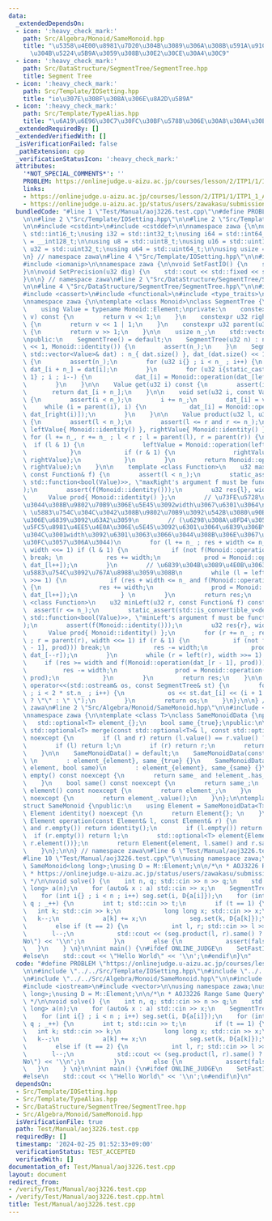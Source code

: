 ```yaml
---
data:
  _extendedDependsOn:
  - icon: ':heavy_check_mark:'
    path: Src/Algebra/Monoid/SameMonoid.hpp
    title: "\u5358\u4E00\u8981\u7D20\u304B\u3089\u306A\u308B\u591A\u91CD\u96C6\u5408\
      \u304B\u5224\u5B9A\u3059\u308B\u30E2\u30CE\u30A4\u30C9"
  - icon: ':heavy_check_mark:'
    path: Src/DataStructure/SegmentTree/SegmentTree.hpp
    title: Segment Tree
  - icon: ':heavy_check_mark:'
    path: Src/Template/IOSetting.hpp
    title: "io\u307E\u308F\u308A\u306E\u8A2D\u5B9A"
  - icon: ':heavy_check_mark:'
    path: Src/Template/TypeAlias.hpp
    title: "\u6A19\u6E96\u30C7\u30FC\u30BF\u578B\u306E\u30A8\u30A4\u30EA\u30A2\u30B9"
  _extendedRequiredBy: []
  _extendedVerifiedWith: []
  _isVerificationFailed: false
  _pathExtension: cpp
  _verificationStatusIcon: ':heavy_check_mark:'
  attributes:
    '*NOT_SPECIAL_COMMENTS*': ''
    PROBLEM: https://onlinejudge.u-aizu.ac.jp/courses/lesson/2/ITP1/1/ITP1_1_A
    links:
    - https://onlinejudge.u-aizu.ac.jp/courses/lesson/2/ITP1/1/ITP1_1_A
    - https://onlinejudge.u-aizu.ac.jp/status/users/zawakasu/submissions/1/3326/judge/8942579/C++17
  bundledCode: "#line 1 \"Test/Manual/aoj3226.test.cpp\"\n#define PROBLEM \"https://onlinejudge.u-aizu.ac.jp/courses/lesson/2/ITP1/1/ITP1_1_A\"\
    \n\n#line 2 \"Src/Template/IOSetting.hpp\"\n\n#line 2 \"Src/Template/TypeAlias.hpp\"\
    \n\n#include <cstdint>\n#include <cstddef>\n\nnamespace zawa {\n\nusing i16 =\
    \ std::int16_t;\nusing i32 = std::int32_t;\nusing i64 = std::int64_t;\nusing i128\
    \ = __int128_t;\n\nusing u8 = std::uint8_t;\nusing u16 = std::uint16_t;\nusing\
    \ u32 = std::uint32_t;\nusing u64 = std::uint64_t;\n\nusing usize = std::size_t;\n\
    \n} // namespace zawa\n#line 4 \"Src/Template/IOSetting.hpp\"\n\n#include <iostream>\n\
    #include <iomanip>\n\nnamespace zawa {\n\nvoid SetFastIO() {\n    std::cin.tie(nullptr)->sync_with_stdio(false);\n\
    }\n\nvoid SetPrecision(u32 dig) {\n    std::cout << std::fixed << std::setprecision(dig);\n\
    }\n\n} // namespace zawa\n#line 2 \"Src/DataStructure/SegmentTree/SegmentTree.hpp\"\
    \n\n#line 4 \"Src/DataStructure/SegmentTree/SegmentTree.hpp\"\n\n#include <vector>\n\
    #include <cassert>\n#include <functional>\n#include <type_traits>\n#include <ostream>\n\
    \nnamespace zawa {\n\ntemplate <class Monoid>\nclass SegmentTree {\npublic:\n\
    \    using Value = typename Monoid::Element;\nprivate:\n    constexpr u32 left(u32\
    \ v) const {\n        return v << 1;\n    }\n    constexpr u32 right(u32 v) const\
    \ {\n        return v << 1 | 1;\n    }\n    constexpr u32 parent(u32 v) const\
    \ {\n        return v >> 1;\n    }\n\n    usize n_;\n    std::vector<Value> dat_;\n\
    \npublic:\n    SegmentTree() = default;\n    SegmentTree(u32 n) : n_{ n }, dat_(n\
    \ << 1, Monoid::identity()) {\n        assert(n_);\n    }\n    SegmentTree(const\
    \ std::vector<Value>& dat) : n_{ dat.size() }, dat_(dat.size() << 1, Monoid::identity())\
    \ {\n        assert(n_);\n        for (u32 i{} ; i < n_ ; i++) {\n           \
    \ dat_[i + n_] = dat[i];\n        }\n        for (u32 i{static_cast<u32>(n_) -\
    \ 1} ; i ; i--) {\n            dat_[i] = Monoid::operation(dat_[left(i)], dat_[right(i)]);\n\
    \        }\n    }\n\n    Value get(u32 i) const {\n        assert(i < n_);\n \
    \       return dat_[i + n_];\n    }\n\n    void set(u32 i, const Value& value)\
    \ {\n        assert(i < n_);\n        i += n_;\n        dat_[i] = value;\n   \
    \     while (i = parent(i), i) {\n            dat_[i] = Monoid::operation(dat_[left(i)],\
    \ dat_[right(i)]);\n        }\n    }\n\n    Value product(u32 l, u32 r) const\
    \ {\n        assert(l < n_);\n        assert(l <= r and r <= n_);\n        Value\
    \ leftValue{ Monoid::identity() }, rightValue{ Monoid::identity() };\n       \
    \ for (l += n_, r += n_ ; l < r ; l = parent(l), r = parent(r)) {\n          \
    \  if (l & 1) {\n                leftValue = Monoid::operation(leftValue, dat_[l++]);\n\
    \            }\n            if (r & 1) {\n                rightValue = Monoid::operation(dat_[--r],\
    \ rightValue);\n            }\n        }\n        return Monoid::operation(leftValue,\
    \ rightValue);\n    }\n\n    template <class Function>\n    u32 maxRight(u32 l,\
    \ const Function& f) {\n        assert(l < n_);\n        static_assert(std::is_convertible_v<decltype(f),\
    \ std::function<bool(Value)>>, \"maxRight's argument f must be function bool(T)\"\
    );\n        assert(f(Monoid::identity()));\n        u32 res{l}, width{1};\n  \
    \      Value prod{ Monoid::identity() };\n        // \u73FE\u5728\u306E\u898B\u3066\
    \u3044\u308B\u9802\u70B9\u306E\u5E45\u3092width\u3067\u6301\u3064\n        //\
    \ \u5883\u754C\u304C\u3042\u308B\u9802\u70B9\u3092\u542B\u3080\u90E8\u5206\u6728\
    \u306E\u6839\u3092\u63A2\u3059\n        // (\u6298\u308A\u8FD4\u3059\u6642\u306F\
    \u5FC5\u8981\u4EE5\u4E0A\u306E\u5E45\u3092\u6301\u3064\u6839\u306B\u306A\u308B\
    \u304C\u3001width\u3092\u6301\u3063\u3066\u3044\u308B\u306E\u3067\u30AA\u30FC\u30D0\
    \u30FC\u3057\u306A\u3044)\n        for (l += n_ ; res + width <= n_ ; l = parent(l),\
    \ width <<= 1) if (l & 1) {\n            if (not f(Monoid::operation(prod, dat_[l])))\
    \ break; \n            res += width;\n            prod = Monoid::operation(prod,\
    \ dat_[l++]);\n        }\n        // \u6839\u304B\u3089\u4E0B\u3063\u3066\u3001\
    \u5883\u754C\u3092\u767A\u898B\u3059\u308B\n        while (l = left(l), width\
    \ >>= 1) {\n            if (res + width <= n_ and f(Monoid::operation(prod, dat_[l])))\
    \ {\n                res += width;\n                prod = Monoid::operation(prod,\
    \ dat_[l++]);\n            } \n        }\n        return res;\n    }\n\n    template\
    \ <class Function>\n    u32 minLeft(u32 r, const Function& f) const {\n      \
    \  assert(r <= n_);\n        static_assert(std::is_convertible_v<decltype(f),\
    \ std::function<bool(Value)>>, \"minLeft's argument f must be function bool(T)\"\
    );\n        assert(f(Monoid::identity()));\n        u32 res{r}, width{1};\n  \
    \      Value prod{ Monoid::identity() };\n        for (r += n_ ; res >= width\
    \ ; r = parent(r), width <<= 1) if (r & 1) {\n            if (not f(Monoid::operation(dat_[r\
    \ - 1], prod))) break;\n            res -= width;\n            prod = Monoid::operation(prod,\
    \ dat_[--r]);\n        }\n        while (r = left(r), width >>= 1) {\n       \
    \     if (res >= width and f(Monoid::operation(dat_[r - 1], prod))) {\n      \
    \          res -= width;\n                prod = Monoid::operation(dat_[--r],\
    \ prod);\n            }\n        }\n        return res;\n    }\n\n    friend std::ostream&\
    \ operator<<(std::ostream& os, const SegmentTree& st) {\n        for (u32 i{1}\
    \ ; i < 2 * st.n_ ; i++) {\n            os << st.dat_[i] << (i + 1 == 2 * st.n_\
    \ ? \"\" : \" \");\n        }\n        return os;\n    }\n};\n\n} // namespace\
    \ zawa\n#line 2 \"Src/Algebra/Monoid/SameMonoid.hpp\"\n\n#include <optional>\n\
    \nnamespace zawa {\n\ntemplate <class T>\nclass SameMonoidData {\nprivate:\n \
    \   std::optional<T> element_{};\n    bool same_{true};\npublic:\n\n    static\
    \ std::optional<T> merge(const std::optional<T>& l, const std::optional<T>& r)\
    \ noexcept {\n        if (l and r) return (l.value() == r.value() ? l : std::nullopt);\n\
    \        if (l) return l;\n        if (r) return r;\n        return std::nullopt;\n\
    \    }\n\n    SameMonoidData() = default;\n    SameMonoidData(const T& element)\
    \ \n        : element_{element}, same_{true} {}\n    SameMonoidData(const std::optional<T>&\
    \ element, bool same)\n        : element_{element}, same_{same} {}\n\n    bool\
    \ empty() const noexcept {\n        return same_ and !element_.has_value();\n\
    \    }\n    bool same() const noexcept {\n        return same_;\n    }\n    std::optional<T>\
    \ element() const noexcept {\n        return element_;\n    }\n    T value() const\
    \ noexcept {\n        return element_.value();\n    }\n};\n\ntemplate <class T>\n\
    struct SameMonoid {\npublic:\n    using Element = SameMonoidData<T>;\n    static\
    \ Element identity() noexcept {\n        return Element{}; \n    }\n    static\
    \ Element operation(const Element& l, const Element& r) {\n        if (l.empty()\
    \ and r.empty()) return identity();\n        if (l.empty()) return r;\n      \
    \  if (r.empty()) return l;\n        std::optional<T> element{Element::merge(l.element(),\
    \ r.element())};\n        return Element{element, l.same() and r.same() and element.has_value()};\n\
    \    }\n};\n\n} // namespace zawa\n#line 6 \"Test/Manual/aoj3226.test.cpp\"\n\n\
    #line 10 \"Test/Manual/aoj3226.test.cpp\"\n\nusing namespace zawa;\nusing M =\
    \ SameMonoid<long long>;\nusing D = M::Element;\n\n/*\n * AOJ3226 Range Same Query\n\
    \ * https://onlinejudge.u-aizu.ac.jp/status/users/zawakasu/submissions/1/3326/judge/8942579/C++17\n\
    \ */\n\nvoid solve() {\n    int n, q; std::cin >> n >> q;\n    std::vector<long\
    \ long> a(n);\n    for (auto& x : a) std::cin >> x;\n    SegmentTree<M> seg(n);\n\
    \    for (int i{} ; i < n ; i++) seg.set(i, D{a[i]});\n    for (int _{} ; _ <\
    \ q ; _++) {\n        int t; std::cin >> t;\n        if (t == 1) {\n         \
    \   int k; std::cin >> k;\n            long long x; std::cin >> x;\n         \
    \   k--;\n            a[k] += x;\n            seg.set(k, D{a[k]});\n        }\n\
    \        else if (t == 2) {\n            int l, r; std::cin >> l >> r;\n     \
    \       l--;\n            std::cout << (seg.product(l, r).same() ? \"Yes\" : \"\
    No\") << '\\n';\n        }\n        else {\n            assert(false);\n     \
    \   }\n    } \n}\n\nint main() {\n#ifdef ONLINE_JUDGE\n    SetFastIO();\n    solve();\n\
    #else\n    std::cout << \"Hello World\" << '\\n';\n#endif\n}\n"
  code: "#define PROBLEM \"https://onlinejudge.u-aizu.ac.jp/courses/lesson/2/ITP1/1/ITP1_1_A\"\
    \n\n#include \"../../Src/Template/IOSetting.hpp\"\n#include \"../../Src/DataStructure/SegmentTree/SegmentTree.hpp\"\
    \n#include \"../../Src/Algebra/Monoid/SameMonoid.hpp\"\n\n#include <cassert>\n\
    #include <iostream>\n#include <vector>\n\nusing namespace zawa;\nusing M = SameMonoid<long\
    \ long>;\nusing D = M::Element;\n\n/*\n * AOJ3226 Range Same Query\n * https://onlinejudge.u-aizu.ac.jp/status/users/zawakasu/submissions/1/3326/judge/8942579/C++17\n\
    \ */\n\nvoid solve() {\n    int n, q; std::cin >> n >> q;\n    std::vector<long\
    \ long> a(n);\n    for (auto& x : a) std::cin >> x;\n    SegmentTree<M> seg(n);\n\
    \    for (int i{} ; i < n ; i++) seg.set(i, D{a[i]});\n    for (int _{} ; _ <\
    \ q ; _++) {\n        int t; std::cin >> t;\n        if (t == 1) {\n         \
    \   int k; std::cin >> k;\n            long long x; std::cin >> x;\n         \
    \   k--;\n            a[k] += x;\n            seg.set(k, D{a[k]});\n        }\n\
    \        else if (t == 2) {\n            int l, r; std::cin >> l >> r;\n     \
    \       l--;\n            std::cout << (seg.product(l, r).same() ? \"Yes\" : \"\
    No\") << '\\n';\n        }\n        else {\n            assert(false);\n     \
    \   }\n    } \n}\n\nint main() {\n#ifdef ONLINE_JUDGE\n    SetFastIO();\n    solve();\n\
    #else\n    std::cout << \"Hello World\" << '\\n';\n#endif\n}\n"
  dependsOn:
  - Src/Template/IOSetting.hpp
  - Src/Template/TypeAlias.hpp
  - Src/DataStructure/SegmentTree/SegmentTree.hpp
  - Src/Algebra/Monoid/SameMonoid.hpp
  isVerificationFile: true
  path: Test/Manual/aoj3226.test.cpp
  requiredBy: []
  timestamp: '2024-02-25 01:52:33+09:00'
  verificationStatus: TEST_ACCEPTED
  verifiedWith: []
documentation_of: Test/Manual/aoj3226.test.cpp
layout: document
redirect_from:
- /verify/Test/Manual/aoj3226.test.cpp
- /verify/Test/Manual/aoj3226.test.cpp.html
title: Test/Manual/aoj3226.test.cpp
---
```

